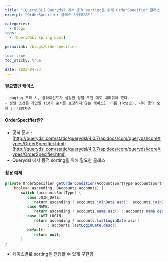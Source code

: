 ```yaml
---
title: "[QueryDSL] Querydsl 에서 동적 sorting을 위해 OrderSpecifier 클래스 구현"
excerpt: "OrderSpecifier 클래스 사용해보기"

categories:
  - Blogs
tags:
  - [QueryDSL, Spring boot]

permalink: /blogs/orderspecifier

toc: true
toc_sticky: true

date: 2023-04-23
---
```


#### 필요했던 케이스
	- paging 조회 시, 클라이언트가 설정한 정렬 조건 대로 내려줘야 했다.
	- 정렬 조건은 가입일 (id가 순서를 보장하지 않는 케이스), 이름 (국영숫), 나이 등의 오름 || 내림차순
	
#### OrderSpecifier란?
- 공식 문서 : [http://querydsl.com/static/querydsl/4.0.7/apidocs/com/querydsl/core/types/OrderSpecifier.html](http://querydsl.com/static/querydsl/4.0.7/apidocs/com/querydsl/core/types/OrderSpecifier.html)
- Querydsl 에서 동적 sorting을 위해 필요한 클래스

#### 활용 예제
``` java
private OrderSpecifier getOrderCondition(AccountsSortType accountsSortType,  
	boolean ascending, QAccounts accounts) {  
	   switch (accountsSortType) {  
	      case JOIN_DATE:  
	         return ascending ? accounts.joinDate.asc(): accounts.joinDate.desc();  
	      case NAME:  
	         return ascending ? accounts.name.asc() : accounts.name.desc();  
	      case LAST_LOGIN:  
	         return ascending ? accounts.lastLoginDate.asc()  
	               : accounts.lastLoginDate.desc();  
	      default:  
	         return null;  
	   }  
}
```
- 케이스별로 sorting을 진행할 수 있게 구현함